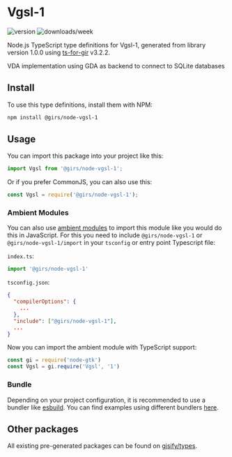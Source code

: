 
# Vgsl-1

![version](https://img.shields.io/npm/v/@girs/node-vgsl-1)
![downloads/week](https://img.shields.io/npm/dw/@girs/node-vgsl-1)


Node.js TypeScript type definitions for Vgsl-1, generated from library version 1.0.0 using [ts-for-gir](https://github.com/gjsify/ts-for-gir) v3.2.2.

VDA implementation using GDA as backend to connect to SQLite databases

## Install

To use this type definitions, install them with NPM:
```bash
npm install @girs/node-vgsl-1
```

## Usage

You can import this package into your project like this:
```ts
import Vgsl from '@girs/node-vgsl-1';
```

Or if you prefer CommonJS, you can also use this:
```ts
const Vgsl = require('@girs/node-vgsl-1');
```

### Ambient Modules

You can also use [ambient modules](https://github.com/gjsify/ts-for-gir/tree/main/packages/cli#ambient-modules) to import this module like you would do this in JavaScript.
For this you need to include `@girs/node-vgsl-1` or `@girs/node-vgsl-1/import` in your `tsconfig` or entry point Typescript file:

`index.ts`:
```ts
import '@girs/node-vgsl-1'
```

`tsconfig.json`:
```json
{
  "compilerOptions": {
    ...
  },
  "include": ["@girs/node-vgsl-1"],
  ...
}
```

Now you can import the ambient module with TypeScript support: 

```ts
const gi = require('node-gtk')
const Vgsl = gi.require('Vgsl', '1')
```


### Bundle

Depending on your project configuration, it is recommended to use a bundler like [esbuild](https://esbuild.github.io/). You can find examples using different bundlers [here](https://github.com/gjsify/ts-for-gir/tree/main/examples).

## Other packages

All existing pre-generated packages can be found on [gjsify/types](https://github.com/gjsify/types).

